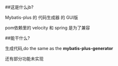 ##这是什么jb?

Mybatis-plus 的 代码生成器 的 GUI版

pom依赖里的 velocity 和 spring 是为了兼容

##能干什么?

生成代码,do the same as the **mybatis-plus-generator**

还有部分功能未实现
